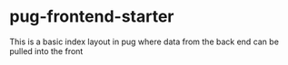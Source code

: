 # pug-frontend-starter
This is a basic index layout in pug where data from the back end can be pulled into the front
